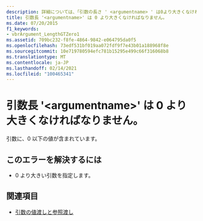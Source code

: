 ```yaml
---
description: 詳細については、「引数の長さ ' <argumentname> ' は0より大きくなければなりません」を参照してください。
title: 引数長 '<argumentname>' は 0 より大きくなければなりません。
ms.date: 07/20/2015
f1_keywords:
- vbrArgument_LengthGTZero1
ms.assetid: 709bc232-f8fe-4864-9842-e064795da0f5
ms.openlocfilehash: 73edf531bf019aa072fdf9f7e43b01a188968f8e
ms.sourcegitcommit: 10e719780594efc781b15295e499c66f316068b8
ms.translationtype: MT
ms.contentlocale: ja-JP
ms.lasthandoff: 02/14/2021
ms.locfileid: "100465341"
---
```

# <a name="length-of-argument-argumentname-must-be-greater-than-zero"></a>引数長 '\<argumentname>' は 0 より大きくなければなりません。

引数に、0 以下の値が含まれています。  
  
## <a name="to-correct-this-error"></a>このエラーを解決するには  
  
- 0 より大きい引数を指定します。  
  
## <a name="see-also"></a>関連項目

- [引数の値渡しと参照渡し](../programming-guide/language-features/procedures/passing-arguments-by-value-and-by-reference.md)
